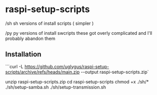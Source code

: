 # raspi-setup-scripts

/sh sh versions of install scripts ( simpler )

/py py versions of install swcripts these got overly complicated and I'll probably abandon them

## Installation

```curl -L  <https://github.com/uglygus/raspi-setup-scripts/archive/refs/heads/main.zip> --output raspi-setup-scripts.zip`

unzip raspi-setup-scripts.zip
cd raspi-setup-scripts
chmod +x ./sh/*
./sh/setup-samba.sh
./sh/setup-transmission.sh

```

